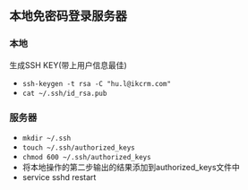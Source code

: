 ## 本地免密码登录服务器
### 本地
生成SSH KEY(带上用户信息最佳)

* `ssh-keygen -t rsa -C "hu.l@ikcrm.com"`
* `cat ~/.ssh/id_rsa.pub`
### 服务器
* `mkdir ~/.ssh`
* `touch ~/.ssh/authorized_keys`
* `chmod 600 ~/.ssh/authorized_keys`
* 将本地操作的第二步输出的结果添加到authorized_keys文件中
* service sshd restart